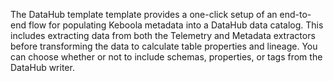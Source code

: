 The DataHub template template provides a one-click setup of an end-to-end flow for populating Keboola metadata into a DataHub data catalog. This includes extracting data from both the Telemetry and Metadata extractors before transforming the data to calculate table properties and lineage. You can choose whether or not to include schemas, properties, or tags from the DataHub writer.